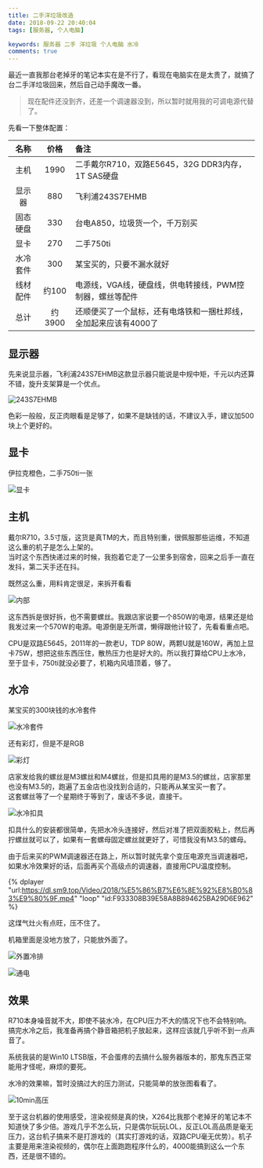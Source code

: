 ```yaml
---
title: 二手洋垃圾改造
date: 2018-09-22 20:40:04
tags: [服务器, 个人电脑]

keywords: 服务器 二手 洋垃圾 个人电脑 水冷
comments: true
---
```


最近一直我那台老掉牙的笔记本实在是不行了，看现在电脑实在是太贵了，就搞了台二手洋垃圾回来，然后自己动手魔改一番。

<!-- more -->

> 现在配件还没到齐，还差一个调速器没到，所以暂时就用我的可调电源代替了。

先看一下整体配置：

|   名称  |   价格  |   备注  |
|:-------:|:-------:|:-------|
|主机|1990|二手戴尔R710，双路E5645，32G DDR3内存，1T SAS硬盘|
|显示器|880|飞利浦243S7EHMB|
|固态硬盘|330|台电A850，垃圾货一个，千万别买|
|显卡|270|二手750ti|
|水冷套件|300|某宝买的，只要不漏水就好|
|线材配件|约100|电源线，VGA线，硬盘线，供电转接线，PWM控制器，螺丝等配件|
|总计|约3900| 还顺便买了一个鼠标，还有电烙铁和一捆杜邦线，全加起来应该有4000了 |

## 显示器

先来说显示器，飞利浦243S7EHMB这款显示器只能说是中规中矩，千元以内还算不错，旋升支架算是一个优点。

![243S7EHMB](https://s1.ax1x.com/2018/09/22/iuMpFA.jpg)

色彩一般般，反正肉眼看是足够了，如果不是缺钱的话，不建议入手，建议加500块上个更好的。

## 显卡

伊拉克橙色，二手750ti一张

![显卡](https://s1.ax1x.com/2018/09/22/iuKzod.jpg)

## 主机

戴尔R710，3.5寸版，这货是真TM的大，而且特别重，很佩服那些运维，不知道这么重的机子是怎么上架的。  
当时这个东西快递过来的时候，我抱着它走了一公里多到宿舍，回来之后手一直在发抖，第二天手还在抖。

既然这么重，用料肯定很足，来拆开看看

![内部](https://s1.ax1x.com/2018/09/22/iuKxdH.jpg)

这东西拆是很好拆，也不需要螺丝。我跟店家说要一个850W的电源，结果还是给我发过来一个570W的电源。电源倒是无所谓，懒得跟他计较了，先看看重点吧。

CPU是双路E5645，2011年的一款老U，TDP 80W，两颗U就是160W，再加上显卡75W，想把这些东西压住，散热压力也是好大的。所以我打算给CPU上水冷，至于显卡，750ti就没必要了，机箱内风墙顶着，够了。

## 水冷

某宝买的300块钱的水冷套件

![水冷套件](https://s1.ax1x.com/2018/09/22/iuMFQf.jpg)

还有彩灯，但是不是RGB

![彩灯](https://s1.ax1x.com/2018/09/22/iuMky8.jpg)

店家发给我的螺丝是M3螺丝和M4螺丝，但是扣具用的是M3.5的螺丝，店家那里也没有M3.5的，跑遍了五金店也没找到合适的，只能再从某宝买一套了。  
这套螺丝等了一个星期终于等到了，废话不多说，直接干。

![水冷扣具](https://s1.ax1x.com/2018/09/22/iuMCWt.jpg)

扣具什么的安装都很简单，先把水冷头连接好，然后对准了把双面胶粘上，然后再拧螺丝就可以了，如果有一套螺母固定螺丝就更好了，可惜我没有M3.5的螺母。

由于后来买的PWM调速器还在路上，所以暂时就先拿个变压电源充当调速器吧，如果水冷效果好的话，后面再买个高级点的调速器，直接用CPU温度控制。

{% dplayer "url:https://dl.sm9.top/Video/2018/%E5%86%B7%E6%8E%92%E8%B0%83%E9%80%9F.mp4" "loop" "id:F933308B39E58A8B894625BA29D6E962" %} 

这煤气灶火有点旺，压不住了。

机箱里面是没地方放了，只能放外面了。

![外置冷排](https://s1.ax1x.com/2018/09/22/iuM9JI.jpg)

![通电](https://s1.ax1x.com/2018/09/22/iuMiSP.jpg)

## 效果

R710本身噪音就不大，即使不装水冷，在CPU压力不大的情况下也不会特别响。搞完水冷之后，我准备再搞个静音箱把机子放起来，这样应该就几乎听不到一点声音了。

系统我装的是Win10 LTSB版，不会蛋疼的去搞什么服务器版本的，那鬼东西正常能用才怪呢，麻烦的要死。

水冷的效果嘛，暂时没搞过大的压力测试，只能简单的放张图看看了。

![10min高压](https://s1.ax1x.com/2018/09/23/iuMllV.png)

至于这台机器的使用感受，渲染视频是真的快，X264比我那个老掉牙的笔记本不知道快了多少倍。游戏几乎不怎么玩，只是偶尔玩玩LOL，反正LOL高品质是毫无压力，这台机子搞来不是打游戏的（其实打游戏的话，双路CPU毫无优势）。机子主要是用来渲染视频的，偶尔在上面跑跑程序什么的，4000能搞到这么一个东西，还是很不错的。